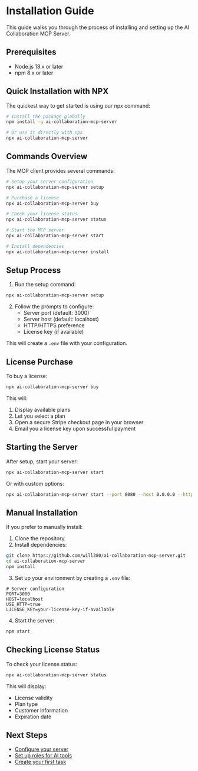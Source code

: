 # Installation Guide

This guide walks you through the process of installing and setting up the AI Collaboration MCP Server.

## Prerequisites

- Node.js 18.x or later
- npm 8.x or later

## Quick Installation with NPX

The quickest way to get started is using our npx command:

```bash
# Install the package globally
npm install -g ai-collaboration-mcp-server

# Or use it directly with npx
npx ai-collaboration-mcp-server
```

## Commands Overview

The MCP client provides several commands:

```bash
# Setup your server configuration
npx ai-collaboration-mcp-server setup

# Purchase a license
npx ai-collaboration-mcp-server buy

# Check your license status
npx ai-collaboration-mcp-server status

# Start the MCP server
npx ai-collaboration-mcp-server start

# Install dependencies
npx ai-collaboration-mcp-server install
```

## Setup Process

1. Run the setup command:

```bash
npx ai-collaboration-mcp-server setup
```

2. Follow the prompts to configure:
   - Server port (default: 3000)
   - Server host (default: localhost)
   - HTTP/HTTPS preference
   - License key (if available)

This will create a `.env` file with your configuration.

## License Purchase

To buy a license:

```bash
npx ai-collaboration-mcp-server buy
```

This will:
1. Display available plans
2. Let you select a plan
3. Open a secure Stripe checkout page in your browser
4. Email you a license key upon successful payment

## Starting the Server

After setup, start your server:

```bash
npx ai-collaboration-mcp-server start
```

Or with custom options:

```bash
npx ai-collaboration-mcp-server start --port 8080 --host 0.0.0.0 --http
```

## Manual Installation

If you prefer to manually install:

1. Clone the repository
2. Install dependencies:

```bash
git clone https://github.com/will380/ai-collaboration-mcp-server.git
cd ai-collaboration-mcp-server
npm install
```

3. Set up your environment by creating a `.env` file:

```
# Server configuration
PORT=3000
HOST=localhost
USE_HTTP=true
LICENSE_KEY=your-license-key-if-available
```

4. Start the server:

```bash
npm start
```

## Checking License Status

To check your license status:

```bash
npx ai-collaboration-mcp-server status
```

This will display:
- License validity
- Plan type
- Customer information
- Expiration date

## Next Steps

- [Configure your server](configuration.md)
- [Set up roles for AI tools](role-based-access.md)
- [Create your first task](task-management.md)